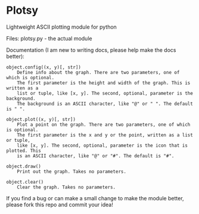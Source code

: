 Plotsy
======

Lightweight ASCII plotting module for python

Files: 
plotsy.py - the actual module

Documentation (I am new to writing docs, please help make the docs better):

    object.config((x, y)[, str])
        Define info about the graph. There are two parameters, one of which is optional.
        The first parameter is the height and width of the graph. This is written as a
        list or tuple, like [x, y]. The second, optional, parameter is the background.
        The background is an ASCII character, like "@" or " ". The default is " ".
        
    object.plot((x, y)[, str])
        Plot a point on the graph. There are two parameters, one of which is optional.
        The first parameter is the x and y or the point, written as a list or tuple,
        like [x, y]. The second, optional, parameter is the icon that is plotted. This
        is an ASCII character, like "@" or "#". The default is "#".
        
    object.draw()
        Print out the graph. Takes no parameters.
        
    object.clear()
        Clear the graph. Takes no parameters.

If you find a bug or can make a small change to make the module better, please fork this repo and commit your idea!
